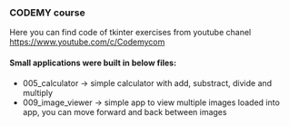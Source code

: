 ### CODEMY course 
Here you can find code of tkinter exercises from youtube chanel https://www.youtube.com/c/Codemycom

#### Small applications were built in below files:
- 005_calculator -> simple calculator with add, substract, divide and multiply
- 009_image_viewer -> simple app to view multiple images loaded into app, you can move forward and back between images 